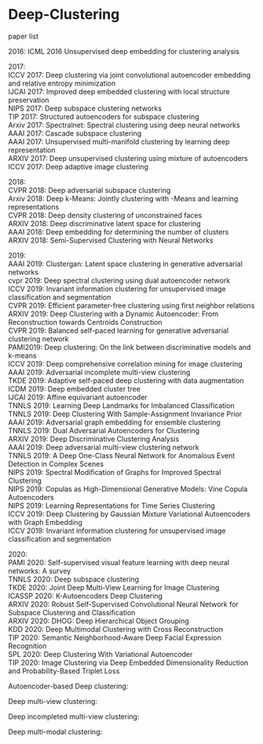 # Deep-Clustering
paper list

2016:
ICML 2016 Unsupervised deep embedding for clustering analysis  


2017:  
ICCV 2017: Deep clustering via joint convolutional autoencoder embedding and relative entropy minimization  
IJCAI 2017: Improved deep embedded clustering with local structure preservation  
NIPS 2017: Deep subspace clustering networks  
TIP 2017: Structured autoencoders for subspace clustering  
Arxiv 2017: Spectralnet: Spectral clustering using deep neural networks  
AAAI 2017: Cascade subspace clustering  
AAAI 2017: Unsupervised multi-manifold clustering by learning deep representation  
ARXIV 2017: Deep unsupervised clustering using mixture of autoencoders  
ICCV 2017: Deep adaptive image clustering


2018:  
CVPR 2018: Deep adversarial subspace clustering  
Arxiv 2018: Deep k-Means: Jointly clustering with -Means and learning representations  
CVPR 2018: Deep density clustering of unconstrained faces  
ARXIV 2018: Deep discriminative latent space for clustering  
AAAI 2018: Deep embedding for determining the number of clusters  
ARXIV 2018: Semi-Supervised Clustering with Neural Networks  


2019:  
AAAI 2019: Clustergan: Latent space clustering in generative adversarial networks  
cvpr 2019: Deep spectral clustering using dual autoencoder network  
ICCV 2019: Invariant information clustering for unsupervised image classification and segmentation  
CVPR 2019: Efficient parameter-free clustering using first neighbor relations  
ARXIV 2019: Deep Clustering with a Dynamic Autoencoder: From Reconstruction towards Centroids Construction  
CVPR 2019: Balanced self-paced learning for generative adversarial clustering network  
PAMI2019: Deep clustering: On the link between discriminative models and k-means  
ICCV 2019: Deep comprehensive correlation mining for image clustering  
AAAI 2019: Adversarial incomplete multi-view clustering  
TKDE 2019: Adaptive self-paced deep clustering with data augmentation  
ICDM 2019: Deep embedded cluster tree  
IJCAI 2019: Affine equivariant autoencoder  
TNNLS 2019: Learning Deep Landmarks for Imbalanced Classification  
TNNLS 2019: Deep Clustering With Sample-Assignment Invariance Prior  
AAAI 2019: Adversarial graph embedding for ensemble clustering  
TNNLS 2019: Dual Adversarial Autoencoders for Clustering  
ARXIV 2019: Deep Discriminative Clustering Analysis  
AAAI 2019: Deep adversarial multi-view clustering network  
TNNLS 2019: A Deep One-Class Neural Network for Anomalous Event Detection in Complex Scenes  
NIPS 2019: Spectral Modification of Graphs for Improved Spectral Clustering  
NIPS 2019: Copulas as High-Dimensional Generative Models: Vine Copula Autoencoders  
NIPS 2019: Learning Representations for Time Series Clustering  
ICCV 2019: Deep Clustering by Gaussian Mixture Variational Autoencoders with Graph Embedding  
ICCV 2019: Invariant information clustering for unsupervised image classification and segmentation
  

2020:  
PAMI 2020: Self-supervised visual feature learning with deep neural networks: A survey  
TNNLS 2020: Deep subspace clustering  
TKDE 2020: Joint Deep Multi-View Learning for Image Clustering  
ICASSP 2020: K-Autoencoders Deep Clustering  
ARXIV 2020: Robust Self-Supervised Convolutional Neural Network for Subspace Clustering and Classification  
ARXIV 2020: DHOG: Deep Hierarchical Object Grouping  
KDD 2020: Deep Multimodal Clustering with Cross Reconstruction  
TIP 2020: Semantic Neighborhood-Aware Deep Facial Expression Recognition  
SPL 2020: Deep Clustering With Variational Autoencoder  
TIP 2020: Image Clustering via Deep Embedded Dimensionality Reduction and Probability-Based Triplet Loss  

Autoencoder-based Deep clustering:

Deep multi-view clustering:

Deep incompleted multi-view clustering:

Deep multi-modal clustering:
